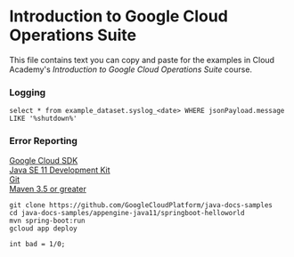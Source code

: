 # Introduction to Google Cloud Operations Suite
This file contains text you can copy and paste for the examples in Cloud Academy's _Introduction to Google Cloud Operations Suite_ course.  

### Logging
```
select * from example_dataset.syslog_<date> WHERE jsonPayload.message LIKE '%shutdown%'
```

### Error Reporting
[Google Cloud SDK](https://cloud.google.com/sdk)  
[Java SE 11 Development Kit](https://www.oracle.com/java/technologies/downloads/#java11)  
[Git](https://git-scm.com/downloads)  
[Maven 3.5 or greater](https://maven.apache.org/download.cgi)  

```
git clone https://github.com/GoogleCloudPlatform/java-docs-samples
cd java-docs-samples/appengine-java11/springboot-helloworld
mvn spring-boot:run
gcloud app deploy
```
```
int bad = 1/0;
```
